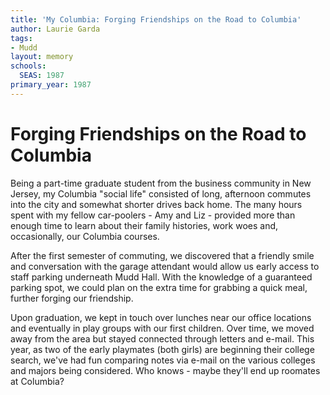 ```yaml
---
title: 'My Columbia: Forging Friendships on the Road to Columbia'
author: Laurie Garda
tags:
- Mudd
layout: memory
schools:
  SEAS: 1987
primary_year: 1987
---
```

# Forging Friendships on the Road to Columbia

Being a part-time graduate student from the business community in New Jersey, my Columbia "social life" consisted of long, afternoon commutes into the city and  somewhat shorter drives back home. The many hours spent with my fellow car-poolers - Amy and Liz - provided more than enough time to learn about their  family histories, work woes and, occasionally, our Columbia courses.

After the first semester of commuting, we discovered that a friendly smile and conversation with the garage attendant would allow us early access to staff parking underneath Mudd Hall. With the knowledge of a guaranteed parking spot, we could plan on the extra time for grabbing a quick meal, further forging our friendship.

Upon graduation, we kept in touch over lunches near our office locations and eventually in play groups with our first children. Over time, we moved away from the area but stayed connected through letters and e-mail. This year, as two of the early playmates (both girls) are beginning their college search, we've had fun comparing notes via e-mail on the various colleges and majors being considered. Who knows - maybe they'll end up roomates at Columbia?

